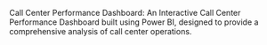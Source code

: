 Call Center Performance Dashboard: An Interactive Call Center Performance Dashboard built using Power BI, designed to provide a comprehensive analysis of call center operations.
